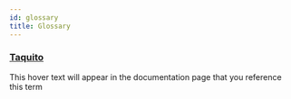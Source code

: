 ```yaml
---
id: glossary
title: Glossary
---
```


### [Taquito](/docs/terms/taquito) 
This hover text will appear in the documentation page that you reference this term
